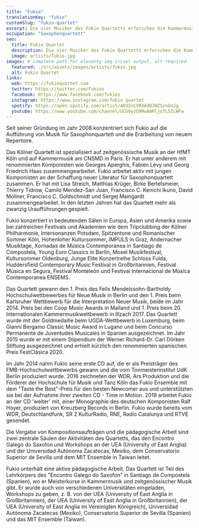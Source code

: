 ```yaml
---
title: "Fukio"
translationKey: "fukio"
customSlug: "fukio-quartet"
excerpt: Die vier Musiker des Fukio Quartetts erforschen die Kammermusik für Saxophon und treten in wichtigen Konzertsälen in Spanien, Deutschland, England und China auf.
occupation: "Saxophonquartett"
seo:
  title: Fukio Quartet
  description: Die vier Musiker des Fukio Quartetts erforschen die Kammermusik für Saxophon und treten in wichtigen Konzertsälen in Spanien, Deutschland, England und China auf.
  image: artists/fukio.jpg
images: # complete path for eleventy img srcset output, alt required
  featured: ./src/assets/images/artists/fukio.jpg
  alt: Fukio Quartet
links:
  web: https://fukioquartet.com
  twitter: https://twitter.com/Fukios
  facebook: https://www.facebook.com/fukios
  instagram: https://www.instagram.com/fukio_quartet
  spotify: https://open.spotify.com/artist/4KU2xC5RXAd0JWZ5znGnJg
  youtube: https://www.youtube.com/channel/UCG9yzO9RwAmMljoTLSILWFw
---
```


Seit seiner Gründung im Jahr 2008 konzentriert sich Fukio auf die Aufführung von Musik für Saxophonquartett und die Erarbeitung von neuem Repertoire.

Das Kölner Quartett ist spezialisiert auf zeitgenössische Musik an der HfMT Köln und auf Kammermusik am CNSMD in Paris. Er hat unter anderem mit renommierten Komponisten wie Georges Aperghis, Fabien Lévy und Georg Friedrich Haas zusammengearbeitet. Fukio arbeitet aktiv mit jungen Komponisten an der Schaffung neuer Literatur für Saxophonquartett zusammen. Er hat mit Lisa Streich, Matthias Krüger, Birke Bertelsmeier, Thierry Tidrow, Camilo Mendez-San Juan, Francisco C. Kenichi Ikuno, David Moliner, Francisco C. Goldschmidt und Sergej Maingardt zusammengearbeitet. In den letzten Jahren hat das Quartett mehr als zwanzig Uraufführungen gespielt.

Fukio konzertiert in bedeutenden Sälen in Europa, Asien und Amerika sowie bei zahlreichen Festivals und Akademien wie dem Tripclubbing der Kölner Philharmonie, Intersonanzen Potsdam, Spitzentone und Romanischer Sommer Köln, Hohenloher Kultursommer, IMPULS in Graz, Andernacher Musiktage, Xornadas de Música Contemporánea in Santiago de Compostela, Young Euro Classics in Berlin, Mosel Musikfestival, Kultursommer Oldenburg, Junge Elite Konzertreihe Schloss Fulda, Huddersfield Contemporary Music Festival in Großbritannien, Festival Música en Segura, Festival Monteleón und Festival Internacional de Música Contemporanea ENSEMS.

Das Quartett gewann den 1. Preis des Felix Mendelssohn-Bartholdy Hochschulwettbewerbes für Neue Musik in Berlin und den 1. Preis beim Karlsruher Wettbewerb für die Interpretation Neuer Musik, beide im Jahr 2014. Preis bei den Coop Music Awards in Mailand und 1. Preis beim 20. Internationalen Kammermusikwettbewerb in Illzach 2017. Das Quartett wurde mit der Goldmedaille beim UGDA-Wettbewerb in Luxemburg, beim Gianni Bergamo Classic Music Award in Lugano und beim Concurso Permanente de Juventudes Musicales in Spanien ausgezeichnet. Im Jahr 2015 wurde er mit einem Stipendium der Werner Richard-Dr. Carl Dörken Stiftung ausgezeichnet und erhielt kürzlich den renommierten spanischen Preis FestClásica 2020.

Im Jahr 2014 nahm Fukio seine erste CD auf, die er als Preisträger des FMB-Hochschulwettbewerbs gewann und die vom Tonmeisterinstitut UdK Berlin produziert wurde. 2016 zeichneten der WDR, Ars Produktion und die Förderer der Hochschule für Musik und Tanz Köln das Fukio Ensemble mit dem "Taste the Best"-Preis für den besten Newcomer aus und unterstützten sie bei der Aufnahme ihrer zweiten CD - Time in Motion. 2019 arbeitet Fukio an der CD 'weiter' mit, einer Monographie des deutschen Komponisten Ralf Hoyer, produziert von Kreuzberg Records in Berlin. Fukio wurde bereits vom WDR, Deutschlandfunk, SR 2 KulturRadio, RNE, Radio Catalunya und RTVE gesendet.

Die Vergabe von Kompositionsaufträgen und die pädagogische Arbeit sind zwei zentrale Säulen der Aktivitäten des Quartetts, das den Encontro Galego do Saxofon und Workshops an der UEA (University of East Anglia) und der Universidad Autónoma Zacatecas, Mexiko, dem Conservatorio Superior de Sevilla und dem MIT Ensemble in Taiwan leitet.

Fukio unterhält eine aktive pädagogische Arbeit. Das Quartett ist Teil des Lehrkörpers des "Encontro Galego do Saxofon" in Santiago de Compostela (Spanien), wo er Meisterkurse in Kammermusik und zeitgenössischer Musik gibt. Er wurde auch von verschiedenen Universitäten eingeladen, Workshops zu geben, z. B. von der UEA (University of East Anglia in Großbritannien), der UEA (University of East Anglia in Großbritannien), der UEA (University of East
Anglia im Vereinigten Königreich), Universidad Autónoma Zacatecas (Mexiko), Conservatorio Superior de Sevilla (Spanien) und das MIT Ensemble (Taiwan).

